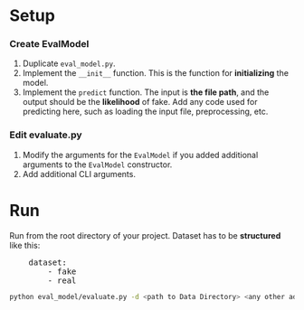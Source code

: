 # Setup

### Create EvalModel
1. Duplicate `eval_model.py`.
2. Implement the `__init__` function. This is the function for **initializing** the model.
3. Implement the `predict` function. The input is **the file path**, and the output should be the **likelihood** of fake. Add any code used for predicting here, such as loading the input file, preprocessing, etc.

### Edit evaluate.py
1. Modify the arguments for the `EvalModel` if you added additional arguments to the `EvalModel` constructor.
2. Add additional CLI arguments.

# Run
Run from the root directory of your project. Dataset has to be **structured** like this:

<pre>
    dataset:
        - fake
        - real
</pre>

```bash
python eval_model/evaluate.py -d <path to Data Directory> <any other additional arguments>
